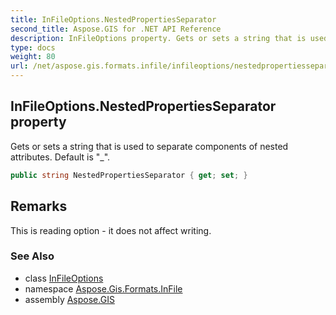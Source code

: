 ```yaml
---
title: InFileOptions.NestedPropertiesSeparator
second_title: Aspose.GIS for .NET API Reference
description: InFileOptions property. Gets or sets a string that is used to separate components of nested attributes. Default is _
type: docs
weight: 80
url: /net/aspose.gis.formats.infile/infileoptions/nestedpropertiesseparator/
---
```

## InFileOptions.NestedPropertiesSeparator property

Gets or sets a string that is used to separate components of nested attributes. Default is "_".

```csharp
public string NestedPropertiesSeparator { get; set; }
```

## Remarks

This is reading option - it does not affect writing.

### See Also

* class [InFileOptions](../)
* namespace [Aspose.Gis.Formats.InFile](../../infileoptions/)
* assembly [Aspose.GIS](../../../)


